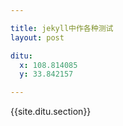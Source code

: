 ```yaml
---

title: jekyll中作各种测试
layout: post

ditu:
  x: 108.814085
  y: 33.842157

---
```


{{site.ditu.section}}

